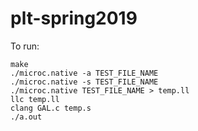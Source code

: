 # plt-spring2019

To run:
```
make
./microc.native -a TEST_FILE_NAME
./microc.native -s TEST_FILE_NAME  
./microc.native TEST_FILE_NAME > temp.ll
llc temp.ll
clang GAL.c temp.s
./a.out
 ```
